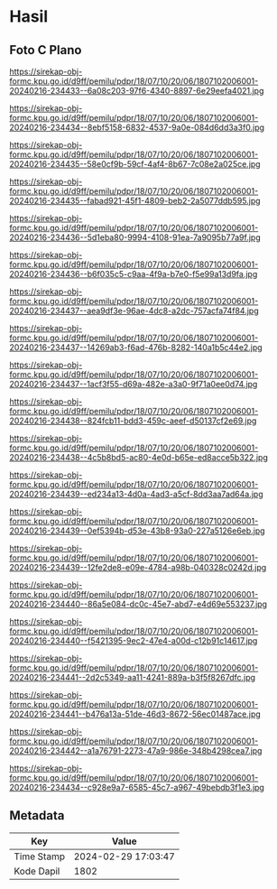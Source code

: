 # Hasil

## Foto C Plano

https://sirekap-obj-formc.kpu.go.id/d9ff/pemilu/pdpr/18/07/10/20/06/1807102006001-20240216-234433--6a08c203-97f6-4340-8897-6e29eefa4021.jpg

https://sirekap-obj-formc.kpu.go.id/d9ff/pemilu/pdpr/18/07/10/20/06/1807102006001-20240216-234434--8ebf5158-6832-4537-9a0e-084d6dd3a3f0.jpg

https://sirekap-obj-formc.kpu.go.id/d9ff/pemilu/pdpr/18/07/10/20/06/1807102006001-20240216-234435--58e0cf9b-59cf-4af4-8b67-7c08e2a025ce.jpg

https://sirekap-obj-formc.kpu.go.id/d9ff/pemilu/pdpr/18/07/10/20/06/1807102006001-20240216-234435--fabad921-45f1-4809-beb2-2a5077ddb595.jpg

https://sirekap-obj-formc.kpu.go.id/d9ff/pemilu/pdpr/18/07/10/20/06/1807102006001-20240216-234436--5d1eba80-9994-4108-91ea-7a9095b77a9f.jpg

https://sirekap-obj-formc.kpu.go.id/d9ff/pemilu/pdpr/18/07/10/20/06/1807102006001-20240216-234436--b6f035c5-c9aa-4f9a-b7e0-f5e99a13d9fa.jpg

https://sirekap-obj-formc.kpu.go.id/d9ff/pemilu/pdpr/18/07/10/20/06/1807102006001-20240216-234437--aea9df3e-96ae-4dc8-a2dc-757acfa74f84.jpg

https://sirekap-obj-formc.kpu.go.id/d9ff/pemilu/pdpr/18/07/10/20/06/1807102006001-20240216-234437--14269ab3-f6ad-476b-8282-140a1b5c44e2.jpg

https://sirekap-obj-formc.kpu.go.id/d9ff/pemilu/pdpr/18/07/10/20/06/1807102006001-20240216-234437--1acf3f55-d69a-482e-a3a0-9f71a0ee0d74.jpg

https://sirekap-obj-formc.kpu.go.id/d9ff/pemilu/pdpr/18/07/10/20/06/1807102006001-20240216-234438--824fcb11-bdd3-459c-aeef-d50137cf2e69.jpg

https://sirekap-obj-formc.kpu.go.id/d9ff/pemilu/pdpr/18/07/10/20/06/1807102006001-20240216-234438--4c5b8bd5-ac80-4e0d-b65e-ed8acce5b322.jpg

https://sirekap-obj-formc.kpu.go.id/d9ff/pemilu/pdpr/18/07/10/20/06/1807102006001-20240216-234439--ed234a13-4d0a-4ad3-a5cf-8dd3aa7ad64a.jpg

https://sirekap-obj-formc.kpu.go.id/d9ff/pemilu/pdpr/18/07/10/20/06/1807102006001-20240216-234439--0ef5394b-d53e-43b8-93a0-227a5126e6eb.jpg

https://sirekap-obj-formc.kpu.go.id/d9ff/pemilu/pdpr/18/07/10/20/06/1807102006001-20240216-234439--12fe2de8-e09e-4784-a98b-040328c0242d.jpg

https://sirekap-obj-formc.kpu.go.id/d9ff/pemilu/pdpr/18/07/10/20/06/1807102006001-20240216-234440--86a5e084-dc0c-45e7-abd7-e4d69e553237.jpg

https://sirekap-obj-formc.kpu.go.id/d9ff/pemilu/pdpr/18/07/10/20/06/1807102006001-20240216-234440--f5421395-9ec2-47e4-a00d-c12b91c14617.jpg

https://sirekap-obj-formc.kpu.go.id/d9ff/pemilu/pdpr/18/07/10/20/06/1807102006001-20240216-234441--2d2c5349-aa11-4241-889a-b3f5f8267dfc.jpg

https://sirekap-obj-formc.kpu.go.id/d9ff/pemilu/pdpr/18/07/10/20/06/1807102006001-20240216-234441--b476a13a-51de-46d3-8672-56ec01487ace.jpg

https://sirekap-obj-formc.kpu.go.id/d9ff/pemilu/pdpr/18/07/10/20/06/1807102006001-20240216-234442--a1a76791-2273-47a9-986e-348b4298cea7.jpg

https://sirekap-obj-formc.kpu.go.id/d9ff/pemilu/pdpr/18/07/10/20/06/1807102006001-20240216-234434--c928e9a7-6585-45c7-a967-49bebdb3f1e3.jpg


## Metadata

| Key        | Value               |
| ---------- | ------------------- |
| Time Stamp | 2024-02-29 17:03:47 |
| Kode Dapil | 1802                |



